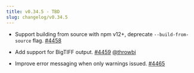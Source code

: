```yaml
---
title: v0.34.5 - TBD
slug: changelog/v0.34.5
---
```


* Support building from source with npm v12+, deprecate `--build-from-source` flag.
  [#4458](https://github.com/lovell/sharp/issues/4458)

* Add support for BigTIFF output.
  [#4459](https://github.com/lovell/sharp/pull/4459)
  [@throwbi](https://github.com/throwbi)

* Improve error messaging when only warnings issued.
  [#4465](https://github.com/lovell/sharp/issues/4465)
